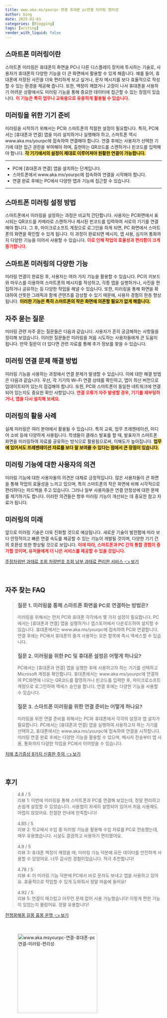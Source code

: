 ```yaml
---
title: www.aka.ms/yourpc 연결 휴대폰 pc연결 미러링 편리성
author: bing
date: 2025-02-03
categories: [Blogging]
tags: [writing]
render_with_liquid: false
---
```



<h2 id='스마트폰 미러링이란'>스마트폰 미러링이란</h2>

<p>스마트폰 미러링은 휴대폰의 화면을 PC나 다른 디스플레이 장치에 투사하는 기술로, 사용자가 휴대폰의 다양한 기능을 더 큰 화면에서 활용할 수 있게 해줍니다. 예를 들어, 휴대폰에 저장된 사진을 더욱 편리하게 보고 싶거나, 문자 메시지를 보다 효율적으로 작성할 수 있는 환경을 제공해 줍니다. 또한, 액정이 깨졌거나 고장이 나서 휴대폰을 사용하기 어려운 상황에서도 미러링 기능을 통해 중요한 데이터에 접근할 수 있는 장점이 있습니다. <b><span style="color: #ee2323;">이 기능은 특히 업무나 교육용으로 유용하게 활용될 수 있습니다.</span></b></p>

<h2 id='미러링을 위한 기기 준비'>미러링을 위한 기기 준비</h2>

<p>미러링을 시작하기 위해서는 PC와 스마트폰의 적절한 설정이 필요합니다. 특히, PC에서는 [휴대폰과 연결] 앱을 미리 설치하거나 실행해야 하고, 스마트폰 역시 www.aka.ms/yourpc에 접속하여 연결해야 합니다. 연결 후에는 사용자가 선택한 기기에 대한 접근 권한을 부여해야 하며, 출현하는 QR코드를 스캔하거나 핀코드를 입력해야 합니다. <b><span style="background-color: #ffe066;">각 기기에서의 설정이 제대로 이루어져야 원활한 연결이 가능합니다.</span></b></p>

<hr />

<ul>
    <li>PC에 [휴대폰과 연결] 앱을 설치하는 단계입니다.</li>
    <li>스마트폰에서 www.aka.ms/yourpc에 접속하여 연결을 시작해야 합니다.</li>
    <li>연결 완료 후에는 PC에서 다양한 앱과 기능에 접근할 수 있습니다.</li>
</ul>

<hr />

<h2 id='스마트폰 미러링 설정 방법'>스마트폰 미러링 설정 방법</h2>

<p>스마트폰에서 미러링을 설정하는 과정은 비교적 간단합니다. 사용자는 PC화면에서 표시되는 QR코드를 카메라로 스캔하거나 제시된 핀코드를 입력하여 서로의 기기를 연결해야 합니다. 그 후, 마이크로소프트 계정으로 로그인을 하게 되면, PC 화면에서 스마트폰의 화면을 확인할 수 있게 됩니다. 이 과정이 완료되면 메시지, 앱 사용, 심지어 통화까지 다양한 기능을 이어서 사용할 수 있습니다. <b><span style="color: #ee2323;">이로 인해 작업의 효율성과 편리함이 크게 증가합니다.</span></b></p>

<h2 id='스마트폰 미러링의 다양한 기능'>스마트폰 미러링의 다양한 기능</h2>

<p>미러링 연결이 완료된 후, 사용자는 여러 가지 기능을 활용할 수 있습니다. PC의 키보드와 마우스를 이용하여 스마트폰의 메시지를 작성하고, 각종 앱을 실행하거나, 사진을 편집하거나 공유하는 등 다양한 작업을 해낼 수 있습니다. 또한, 미러링을 통해 화면을 확대하여 산뜻한 그래픽과 함께 콘텐츠를 감상할 수 있기 때문에, 사용자 경험이 한층 향상됩니다. <b><span style="background-color: #ffe066;">이러한 기능은 특히 스마트폰의 작은 화면에 의존할 필요가 없게 해줍니다.</span></b></p>

<h2 id='자주 묻는 질문'>자주 묻는 질문</h2>

<p>미러링 관련 자주 묻는 질문들은 다음과 같습니다. 사용자가 흔히 궁금해하는 사항들을 정리해 보았습니다. 이러한 질문들은 미러링을 처음 시도하는 사용자들에게 큰 도움이 됩니다. 만약 질문이 더 있다면 관련 자료를 통해 추가 정보를 찾을 수 있습니다.</p>

<h2 id='미러링 연결 문제 해결 방법'>미러링 연결 문제 해결 방법</h2>

<p>미러링 기능을 사용하는 과정에서 연결 문제가 발생할 수 있습니다. 이에 대한 해결 방법은 다음과 같습니다. 우선, 각 기기의 Wi-Fi 연결 상태를 확인하고, 앱이 최신 버전으로 업데이트되어 있는지 점검해야 합니다. 또한, PC와 스마트폰이 동일한 네트워크에 연결되어 있는지도 중요한 확인 사항입니다. <b><span style="color: #ee2323;">연결 오류가 자주 발생할 경우, 기기를 재부팅하거나, 앱을 다시 설치해 보세요.</span></b></p>

<h2 id='미러링의 활용 사례'>미러링의 활용 사례</h2>

<p>실제 미러링은 여러 분야에서 활용될 수 있습니다. 특히 교육, 업무 프레젠테이션, 미디어 소비 등에 다양하게 사용됩니다. 학생들이 클래스 발표를 할 때, 발표자가 스마트폰 화면을 미러링하여 자료를 공유하는 방식으로 활용됨으로써, 이해도가 높아집니다. <b><span style="background-color: #ffe066;">업무에 있어서도 프레젠테이션 자료를 보다 잘 보여줄 수 있다는 점에서 큰 장점이 있습니다.</span></b></p>

<h2 id='미러링 기능에 대한 사용자의 의견'>미러링 기능에 대한 사용자의 의견</h2>

<p>미러링 기능에 대한 사용자들의 의견은 대체로 긍정적입니다. 많은 사용자들이 큰 화면을 통해 작업의 효율성을 느끼고 있으며, 특히 스마트폰의 작은 화면에 비해 시각적으로 편리하다는 피드백을 주고 있습니다. 그러나 일부 사용자들은 연결 안정성에 대한 문제를 제기하기도 합니다. 이러한 의견들은 향후 미러링 기능이 개선되는 데 중요한 참고 자료가 됩니다.</p>

<h2 id='미러링의 미래'>미러링의 미래</h2>

<p>앞으로 미러링 기술은 더욱 진화할 것으로 예상됩니다. 새로운 기술이 발전함에 따라 보다 안정적이고 빠른 연결 속도를 제공할 수 있는 기능이 개발될 것이며, 다양한 기기 간의 호환성 또한 향상될 것으로 보입니다. <b><span style="color: #ee2323;">이에 따라, 스마트폰과 PC 간의 통합 경험이 증가할 것이며, 유저들에게 더 나은 서비스를 제공할 수 있을 것입니다.</span></b></p>


<p><a class="click-button" title="주정차위반 과태료 조회 차량번호 조회 납부 과태료 편리한 서비스" href="https://24nara.github.io/posts/%EC%A3%BC%EC%A0%95%EC%B0%A8%EC%9C%84%EB%B0%98-%EA%B3%BC%ED%83%9C%EB%A3%8C-%EC%A1%B0%ED%9A%8C-%EC%B0%A8%EB%9F%89%EB%B2%88%ED%98%B8-%EC%A1%B0%ED%9A%8C-%EB%82%A9%EB%B6%80-%EA%B3%BC%ED%83%9C%EB%A3%8C-%ED%8E%B8%EB%A6%AC%ED%95%9C-%EC%84%9C%EB%B9%84%EC%8A%A4/" rel="dofollow">주정차위반 과태료 조회 차량번호 조회 납부 과태료 편리한 서비스 👈 보기</a></p><br>
<h2 id='자주_찾는_FAQ'>자주 찾는 FAQ</h2>
<div itemscope="" itemtype="https://schema.org/FAQPage"> 
<blockquote> 
<div itemscope="" itemprop="mainEntity" itemtype="https://schema.org/Question"> 
<h3 itemprop="name">질문 1. 미러링을 통해 스마트폰 화면을 PC로 연결하는 방법은?</h3> 
<div itemscope="" itemprop="acceptedAnswer" itemtype="https://schema.org/Answer"> 
<span itemprop="text"> 
<p>미러링을 위해서는 먼저 PC와 휴대폰 각각에서 몇 가지 설정이 필요합니다. PC에서는 [휴대폰과 연결] 앱을 실행하거나 앱스토어에서 다운로드하여 설치할 수 있습니다. 휴대폰에서는 www.aka.ms/yourpc에 접속하여 PC와 연결합니다. 연결 후에는 PC에서 휴대폰의 즐겨 사용하는 모든 항목에 즉시 액세스할 수 있습니다.</p> 
</span> 
</div> 
</div> 

<div itemscope="" itemprop="mainEntity" itemtype="https://schema.org/Question"> 
<h3 itemprop="name">질문 2. 미러링을 위한 PC 및 휴대폰 설정은 어떻게 하나요?</h3> 
<div itemscope="" itemprop="acceptedAnswer" itemtype="https://schema.org/Answer"> 
<span itemprop="text"> 
<p>PC에서는 [휴대폰과 연결] 앱을 실행한 후에 사용하고자 하는 기기를 선택하고 Microsoft 계정을 확인합니다. 휴대폰에서는 www.aka.ms/yourpc에 연결하여 PC화면에 나오는 QR코드를 촬영하거나 핀코드를 입력한 후, 마이크로소프트 계정으로 로그인하여 액세스 승인을 합니다. 연결 후에는 다양한 기능을 사용할 수 있습니다.</p> 
</span> 
</div> 
</div> 

<div itemscope="" itemprop="mainEntity" itemtype="https://schema.org/Question"> 
<h3 itemprop="name">질문 3. 스마트폰 미러링을 위한 연결 준비는 어떻게 하나요?</h3> 
<div itemscope="" itemprop="acceptedAnswer" itemtype="https://schema.org/Answer"> 
<span itemprop="text"> 
<p>미러링을 위한 연결 준비를 위해서는 PC와 휴대폰에서 각각의 설정과 앱 설치가 필요합니다. PC에서는 [휴대폰과 연결] 앱을 실행하여 사용하고자 하는 기기를 선택하고, 휴대폰에서는 www.aka.ms/yourpc에 접속하여 연결을 시작합니다. 미러링 연결 완료 후에는 다양한 기능을 활용할 수 있으며, 메시지 전송부터 앱 사용, 통화까지 다양한 작업을 PC에서 이어받을 수 있습니다.</p> 
</span> 
</div> 
</div> 
</blockquote> 
</div>
<p><a class="click-button" title="치매 초기증상 8가지 신중한 주의" href="https://24nara.github.io/posts/%EC%B9%98%EB%A7%A4-%EC%B4%88%EA%B8%B0%EC%A6%9D%EC%83%81-8%EA%B0%80%EC%A7%80-%EC%8B%A0%EC%A4%91%ED%95%9C-%EC%A3%BC%EC%9D%98/" rel="dofollow">치매 초기증상 8가지 신중한 주의 👈 보기</a></p><br>
<h2 id='후기'>후기</h2>
<div itemscope itemtype="https://schema.org/Product">
  <blockquote>
  <div itemprop="review" itemscope itemtype="https://schema.org/Review">
      <div itemprop="reviewRating" itemscope itemtype="https://schema.org/Rating"> <span itemprop="ratingValue">4.8</span> / <span itemprop="bestRating">5</span> </div>
      <span itemprop="reviewBody">리뷰 1: 이번에 미러링을 통해 스마트폰과 PC를 연결해 보았는데, 정말 편리하고 손쉽게 설정할 수 있었습니다. 사용법이 자세히 설명되어 있어서 처음 사용해도 어렵지 않았어요. 친절한 안내에 만족합니다!</span>
  </div>
  <br>
  <div itemprop="review" itemscope itemtype="https://schema.org/Review">
      <div itemprop="reviewRating" itemscope itemtype="https://schema.org/Rating"> <span itemprop="ratingValue">4.85</span> / <span itemprop="bestRating">5</span> </div>
      <span itemprop="reviewBody">리뷰 2: 학교에서 수업 중 미러링 기능을 활용해 수업 자료를 PC로 전송했는데, 매우 유용했습니다. 시설도 깔끔하고 사용하기 편리했어요.</span>
  </div>
  <br>
  <div itemprop="review" itemscope itemtype="https://schema.org/Review">
      <div itemprop="reviewRating" itemscope itemtype="https://schema.org/Rating"> <span itemprop="ratingValue">4.9</span> / <span itemprop="bestRating">5</span> </div>
      <span itemprop="reviewBody">리뷰 3: 휴대폰 액정이 깨졌을 때, 미러링 기능 덕분에 모든 데이터를 안전하게 사용할 수 있었어요. 너무 감사한 경험이었습니다. 적극 추천합니다!</span>
  </div>
  <br>
  <div itemprop="review" itemscope itemtype="https://schema.org/Review">
      <div itemprop="reviewRating" itemscope itemtype="https://schema.org/Rating"> <span itemprop="ratingValue">4.78</span> / <span itemprop="bestRating">5</span> </div>
      <span itemprop="reviewBody">리뷰 4: 이 미러링 기능 덕분에 PC에서 바로 문자도 보내고 앱을 사용하고 있어요. 효율적으로 작업할 수 있게 도와줘서 정말 마음에 들어요!</span>
  </div>
  <br>
  <div itemprop="review" itemscope itemtype="https://schema.org/Review">
      <div itemprop="reviewRating" itemscope itemtype="https://schema.org/Rating"> <span itemprop="ratingValue">4.92</span> / <span itemprop="bestRating">5</span> </div>
      <span itemprop="reviewBody">리뷰 5: 연결이 매끄럽고 아무런 문제 없이 사용 가능했습니다! 이렇게 편한 기능이 있었는지 몰랐어요. 정말 유용합니다!</span>
  </div>
  </blockquote>
</div>
<p><a class="click-button" title="전쟁꿈해몽 길몽 흉몽 운명" href="https://24nara.github.io/posts/%EC%A0%84%EC%9F%81%EA%BF%88%ED%95%B4%EB%AA%BD-%EA%B8%B8%EB%AA%BD-%ED%9D%89%EB%AA%BD-%EC%9A%B4%EB%AA%85/" rel="dofollow">전쟁꿈해몽 길몽 흉몽 운명 👈 보기</a></p><br>
<figure class="image"><img src="https://24nara.github.io/assets/img/thumbnail/www.aka.msyourpc-연결-휴대폰-pc연결-미러링-편리성.webp" alt="www.aka.msyourpc-연결-휴대폰-pc연결-미러링-편리성" width="256" height="256"></figure>